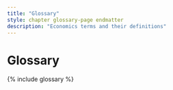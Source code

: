 ```yaml
---
title: "Glossary"
style: chapter glossary-page endmatter
description: "Economics terms and their definitions"
---
```


# Glossary

{% include glossary %}